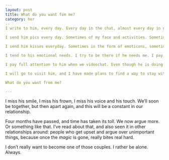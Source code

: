 ```yaml
---
layout: post
title: What do you want fom me?
category: her
--
I write to him, every day. Every day in the chat, almost every day in notes I write specially for him, and sometimes here. And yet, he complains that I don’t write as often as I used to.

I send him pics every day. Sometimes of my face and activities. Sometimes of things I find interesting or amusing in my day. And yet, he complains.

I send him kisses everyday. Sometimes in the form of emoticons, sometimes photos of me. And yet he complains.

I tend to his emotional needs. I try to be there if he needs me. I pay attention to every word he tells me about his day. And yet, he complains.

I pay full attention to him when we videochat. Even though he is doing something else and not paying attention to me. And yet he complains.

I will go to visit him, and I have made plans to find a way to stay with him wherever he is. I have made plans to do as much as I can. And yet he complains. 

What do you want from me?

---
```


I miss his smile, I miss his frown, I miss his voice and his touch. We’ll soon be together, but then apart again, and this will be a constant in our relationship. 

Four months have passed, and time has taken its toll. We now argue more. Or something like that. I’ve read about that, and also seen it in other relationships around: people who get upset and argue over unimportant things, because once the *magic* is gone, really bites real hard. 

I don’t really want to become one of those couples. I rather be alone. Always.



